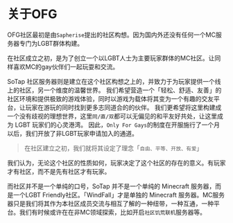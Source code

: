 # 关于OFG

OFG社区最初是由`Sapherise`提出的社区构想。因为国内外还没有任何一个MC服务器专门为LGBT群体构建。

在社区成立之初，是为了创立一个以LGBT人士为主要玩家群体的MC社区。让同样喜欢MC的gay伙伴们一起玩耍和交流。

 SoTap 社区服务器则是建立在这个社区构想之上的，并致力于为玩家提供一个线上的社区，另一个维度的温馨世界。
我们希望营造一个「轻松、舒适、友善」的社区环境和提供极致的游戏体验，同时以游戏为载体将其变为一个有趣的交友平台，让玩家在游玩的同时找到更多志同道合的的伙伴。
我们更希望将这里构建成一个没有歧视的理想世界，这里`同/直/双`都可以无偏见的和平友好共处，让这里成为 LGBT 玩家们的心灵港湾。
因此，`Only For Gays`的制度在开服施行了一个月以后，我们开放了非LGBT玩家申请加入的通道。

> 在社区建立之初，我们就将其设定了理念「`自由、平等、开放、有爱`」

我们认为，无论这个社区的性质如何，玩家决定了这个社区的存在的意义。有玩家才有社区，而不是先有社区才有玩家。

而社区并不是一个单纯的口号，SoTap 并不是一个单纯的 Minecraft 服务器，而是一个LGBT Friendly社区。「WindFall」才是单独的 Minecraft 服务器。MC服务器只是我们将其作为本社区成员交流与相互了解的一种纽带，一种互通，一种平台。我们有时候或许在在非MC领域探索，比如开启`社区饥荒联机`服务器等。


